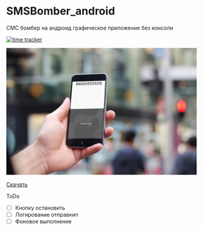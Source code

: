 # SMSBomber_android
СМС бомбер на андроид графическое приложение без консоли

[![time tracker](https://wakatime.com/badge/github/LencoDigitexer/SMSBomber_android.svg)](https://wakatime.com/badge/github/LencoDigitexer/SMSBomber_android)

![](/pic/previev.jpg)

[Скачать](https://github.com/LencoDigitexer/SMSBomber_android/releases/download/release/smsbomber-0.1-armeabi-v7a-debug.apk) 

ToDo
- [ ] Кнопку остановить
- [ ] Логирование отправкип
- [ ] Фоновое выполнение